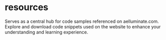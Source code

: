 # resources
Serves as a central hub for code samples referenced on aelluminate.com. Explore and download code snippets used on the website to enhance your understanding and learning experience.
